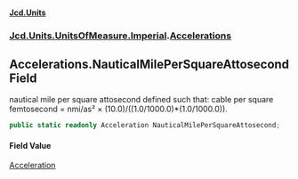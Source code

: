 #### [Jcd.Units](index.md 'index')

### [Jcd.Units.UnitsOfMeasure.Imperial](Jcd.Units.UnitsOfMeasure.Imperial.md 'Jcd.Units.UnitsOfMeasure.Imperial').[Accelerations](Accelerations.md 'Jcd.Units.UnitsOfMeasure.Imperial.Accelerations')

## Accelerations.NauticalMilePerSquareAttosecond Field

nautical mile per square attosecond defined such that: cable per square femtosecond = nmi/as² ×
(10.0)/((1.0/1000.0)*(1.0/1000.0)).

```csharp
public static readonly Acceleration NauticalMilePerSquareAttosecond;
```

#### Field Value

[Acceleration](Acceleration.md 'Jcd.Units.UnitTypes.Acceleration')
